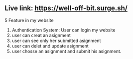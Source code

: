 ## Live link: https://well-off-bit.surge.sh/

5 Feature in my website

1. Authentication System: User can login my website
2. user can creat an asignment
3. user can see only her submitted asignment 
4. user can delet and update asignment
5. user chosse an asignment and submit his asignment.
